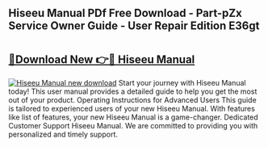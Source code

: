 ## Hiseeu Manual PDf Free Download - Part-pZx Service Owner Guide - User Repair Edition E36gt

# <h2><a href="http://cf26353.oget.top/?id=Hiseeu+Manual">🔗Download New 👉🔴 Hiseeu Manual</a></h2>

[![Hiseeu Manual new download](https://i.imgur.com/5g1atiW.png)](http://cf26353.oget.top/?id=Hiseeu+Manual)
Start your journey with Hiseeu Manual today! This user manual provides a detailed guide to help you get the most out of your product. Operating Instructions for Advanced Users This guide is tailored to experienced users of your new Hiseeu Manual. With features like list of features, your new Hiseeu Manual is a game-changer. Dedicated Customer Support Hiseeu Manual. We are committed to providing you with personalized and timely support.
